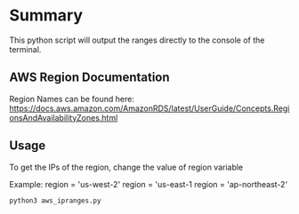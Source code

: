 # Summary
This python script will output the ranges directly to the console of the terminal.

## AWS Region Documentation

Region Names can be found here: https://docs.aws.amazon.com/AmazonRDS/latest/UserGuide/Concepts.RegionsAndAvailabilityZones.html

## Usage

To get the IPs of the region, change the value of region variable

Example:
region = 'us-west-2'
region = 'us-east-1
region = 'ap-northeast-2'

```python
python3 aws_ipranges.py
```
